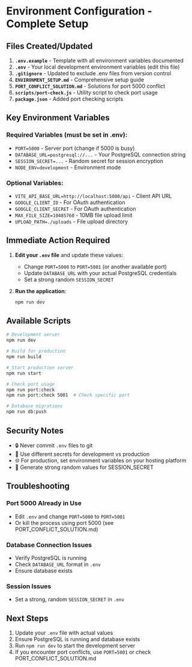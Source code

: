 # Environment Configuration - Complete Setup

## Files Created/Updated

1. **`.env.example`** - Template with all environment variables documented
2. **`.env`** - Your local development environment variables (edit this file)
3. **`.gitignore`** - Updated to exclude .env files from version control
4. **`ENVIRONMENT_SETUP.md`** - Comprehensive setup guide
5. **`PORT_CONFLICT_SOLUTION.md`** - Solutions for port 5000 conflict
6. **`scripts/port-check.js`** - Utility script to check port usage
7. **`package.json`** - Added port checking scripts

## Key Environment Variables

### Required Variables (must be set in .env):
- `PORT=5000` - Server port (change if 5000 is busy)
- `DATABASE_URL=postgresql://...` - Your PostgreSQL connection string
- `SESSION_SECRET=...` - Random secret for session encryption
- `NODE_ENV=development` - Environment mode

### Optional Variables:
- `VITE_API_BASE_URL=http://localhost:5000/api` - Client API URL
- `GOOGLE_CLIENT_ID` - For OAuth authentication
- `GOOGLE_CLIENT_SECRET` - For OAuth authentication
- `MAX_FILE_SIZE=10485760` - 10MB file upload limit
- `UPLOAD_PATH=./uploads` - File upload directory

## Immediate Action Required

1. **Edit your `.env` file** and update these values:
   - Change `PORT=5000` to `PORT=5001` (or another available port)
   - Update `DATABASE_URL` with your actual PostgreSQL credentials
   - Set a strong random `SESSION_SECRET`

2. **Run the application**:
   ```bash
   npm run dev
   ```

## Available Scripts

```bash
# Development server
npm run dev

# Build for production
npm run build

# Start production server
npm run start

# Check port usage
npm run port:check
npm run port:check 5001  # Check specific port

# Database migrations
npm run db:push
```

## Security Notes

- 🔒 Never commit `.env` files to git
- 🔑 Use different secrets for development vs production
- 🌐 For production, set environment variables on your hosting platform
- 🔄 Generate strong random values for SESSION_SECRET

## Troubleshooting

### Port 5000 Already in Use
- Edit `.env` and change `PORT=5000` to `PORT=5001`
- Or kill the process using port 5000 (see PORT_CONFLICT_SOLUTION.md)

### Database Connection Issues
- Verify PostgreSQL is running
- Check `DATABASE_URL` format in `.env`
- Ensure database exists

### Session Issues
- Set a strong, random `SESSION_SECRET` in `.env`

## Next Steps

1. Update your `.env` file with actual values
2. Ensure PostgreSQL is running and database exists
3. Run `npm run dev` to start the development server
4. If you encounter port conflicts, use `PORT=5001` or check PORT_CONFLICT_SOLUTION.md
